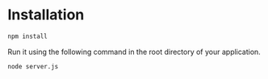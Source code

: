 # Installation

``` bash
npm install
```

Run it using the following command in the root directory of your application.

``` bash
node server.js
```
